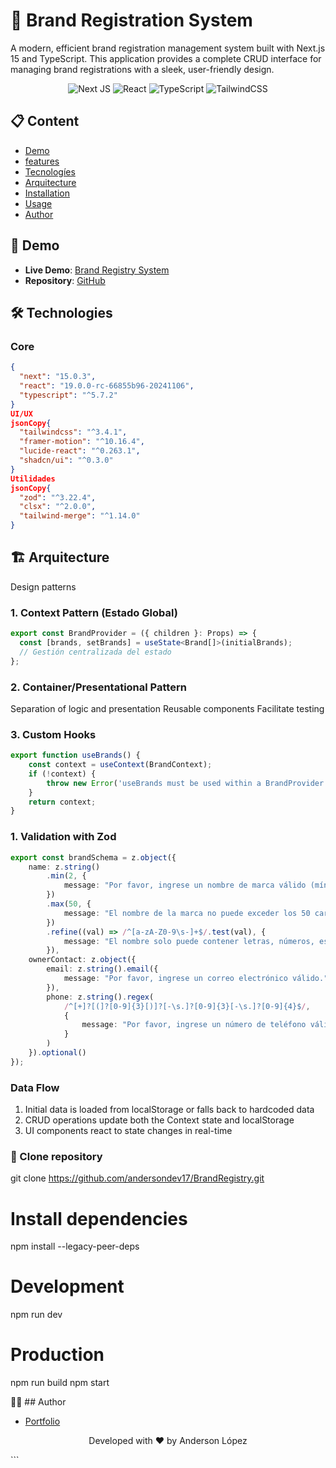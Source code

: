 # 🎯 Brand Registration System

A modern, efficient brand registration management system built with Next.js 15 and TypeScript. This application provides a complete CRUD interface for managing brand registrations with a sleek, user-friendly design.

<div align="center">

![Next JS](https://img.shields.io/badge/Next-black?style=for-the-badge&logo=next.js&logoColor=white)
![React](https://img.shields.io/badge/react-%2320232a.svg?style=for-the-badge&logo=react&logoColor=%2361DAFB)
![TypeScript](https://img.shields.io/badge/typescript-%23007ACC.svg?style=for-the-badge&logo=typescript&logoColor=white)
![TailwindCSS](https://img.shields.io/badge/tailwindcss-%2338B2AC.svg?style=for-the-badge&logo=tailwind-css&logoColor=white)

</div>

## 📋 Content
- [Demo](#-demo)
- [features](#-características)
- [Tecnologíes](#-tecnologías)
- [Arquitecture](#-arquitectura)
- [Installation](#-instalación)
- [Usage](#-uso)
- [Author](#-autor)

## 🚀 Demo

- **Live Demo**: [Brand Registry System](https://brand-registry.vercel.app/)
- **Repository**: [GitHub](https://github.com/andersondev17/BrandRegistry)


## 🛠 Technologies

### Core
```json
{
  "next": "15.0.3",
  "react": "19.0.0-rc-66855b96-20241106",
  "typescript": "^5.7.2"
}
UI/UX
jsonCopy{
  "tailwindcss": "^3.4.1",
  "framer-motion": "^10.16.4",
  "lucide-react": "^0.263.1",
  "shadcn/ui": "^0.3.0"
}
Utilidades
jsonCopy{
  "zod": "^3.22.4",
  "clsx": "^2.0.0",
  "tailwind-merge": "^1.14.0"
}

```

## 🏗 Arquitecture
Design patterns
### 1. Context Pattern (Estado Global)
```typescript
export const BrandProvider = ({ children }: Props) => {
  const [brands, setBrands] = useState<Brand[]>(initialBrands);
  // Gestión centralizada del estado
};
```
### 2. Container/Presentational Pattern

Separation of logic and presentation
Reusable components
Facilitate testing

### 3. Custom Hooks

```typescript
export function useBrands() {
    const context = useContext(BrandContext);
    if (!context) {
        throw new Error('useBrands must be used within a BrandProvider');
    }
    return context;
}

```

### 1. Validation with Zod

```typescript
export const brandSchema = z.object({
    name: z.string()
        .min(2, {
            message: "Por favor, ingrese un nombre de marca válido (mínimo 2 caracteres)."
        })
        .max(50, {
            message: "El nombre de la marca no puede exceder los 50 caracteres."
        })
        .refine((val) => /^[a-zA-Z0-9\s-]+$/.test(val), {
            message: "El nombre solo puede contener letras, números, espacios y guiones."
        }),
    ownerContact: z.object({
        email: z.string().email({
            message: "Por favor, ingrese un correo electrónico válido."
        }),
        phone: z.string().regex(
            /^[+]?[(]?[0-9]{3}[)]?[-\s.]?[0-9]{3}[-\s.]?[0-9]{4}$/,
            {
                message: "Por favor, ingrese un número de teléfono válido."
            }
        )
    }).optional()
});
```
### Data Flow
1. Initial data is loaded from localStorage or falls back to hardcoded data
2. CRUD operations update both the Context state and localStorage
3. UI components react to state changes in real-time

### 🚀 Clone repository

git clone https://github.com/andersondev17/BrandRegistry.git

# Install dependencies
npm install --legacy-peer-deps

# Development
npm run dev

# Production
npm run build
npm start

👨‍💻 ## Author
- [Portfolio](https://portfolio-deploy-ebon.vercel.app/)
<div align="center">
</div>

<div align="center">

Developed with ❤️ by Anderson López

</div>
```
